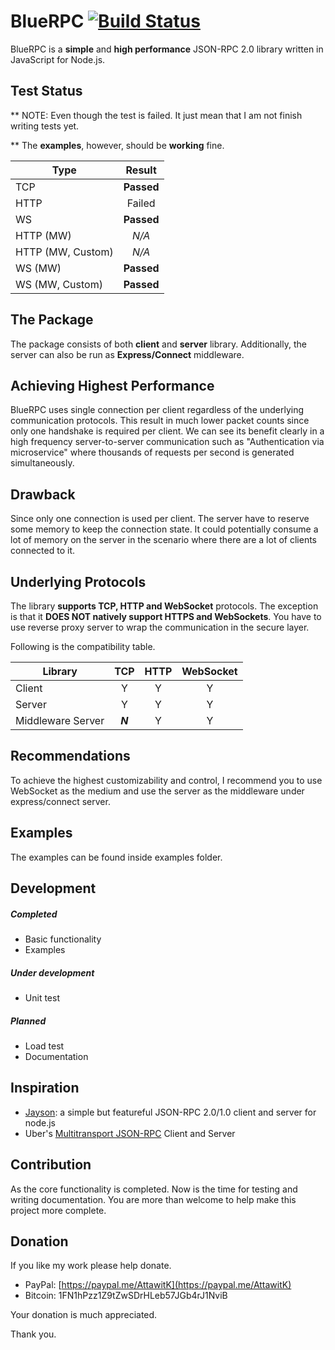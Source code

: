 # BlueRPC [![Build Status](https://travis-ci.org/atton16/bluerpc.svg?branch=master)](https://travis-ci.org/atton16/bluerpc)
BlueRPC is a **simple** and **high performance** JSON-RPC 2.0 library written in JavaScript for Node.js.

## Test Status

** NOTE: Even though the test is failed. It just mean that I am not finish writing tests yet.

** The **examples**, however, should be **working** fine.

|       Type        |     Result    |
| ----------------- |:-------------:|
| TCP               |   **Passed**  |
| HTTP              |     Failed    |
| WS                |   **Passed**  |
| HTTP (MW)         |     *N/A*     |
| HTTP (MW, Custom) |     *N/A*     |
| WS (MW)           |   **Passed**  |
| WS (MW, Custom)   |   **Passed**  |

## The Package
The package consists of both **client** and **server** library. Additionally, the server can also be run as **Express/Connect** middleware.

## Achieving Highest Performance
BlueRPC uses single connection per client regardless of the underlying communication protocols. This result in much lower packet counts since only one handshake is required per client. We can see its benefit clearly in a high frequency server-to-server communication such as "Authentication via microservice" where thousands of requests per second is generated simultaneously.

## Drawback
Since only one connection is used per client. The server have to reserve some memory to keep the connection state.
It could potentially consume a lot of memory on the server in the scenario where there are a lot of clients connected to it.

## Underlying Protocols
The library **supports TCP, HTTP and WebSocket** protocols. The exception is that it **DOES NOT natively support HTTPS and WebSockets**. You have to use reverse proxy server to wrap the communication in the secure layer.

Following is the compatibility table.

| Library           |  TCP  | HTTP| WebSocket |
| ----------------- |:-----:|:---:|:---------:|
| Client            |   Y   |  Y  |     Y     |
| Server            |   Y   |  Y  |     Y     |
| Middleware Server |***N***|  Y  |     Y     |

## Recommendations
To achieve the highest customizability and control, I recommend you to use WebSocket as the medium and use the server as the middleware under express/connect server.

## Examples
The examples can be found inside examples folder.

## Development
##### Completed
- Basic functionality
- Examples
##### Under development
- Unit test
##### Planned
- Load test
- Documentation

## Inspiration
- [Jayson](https://github.com/tedeh/jayson): a simple but featureful JSON-RPC 2.0/1.0 client and server for node.js
- Uber's [Multitransport JSON-RPC](https://github.com/uber/multitransport-jsonrpc) Client and Server

## Contribution
As the core functionality is completed. Now is the time for testing and writing documentation. You are more than welcome to help make this project more complete.

## Donation
If you like my work please help donate.
- PayPal: [https://paypal.me/AttawitK](https://paypal.me/AttawitK)
- Bitcoin: 1FN1hPzz1Z9tZwSDrHLeb57JGb4rJ1NviB

Your donation is much appreciated.

Thank you.